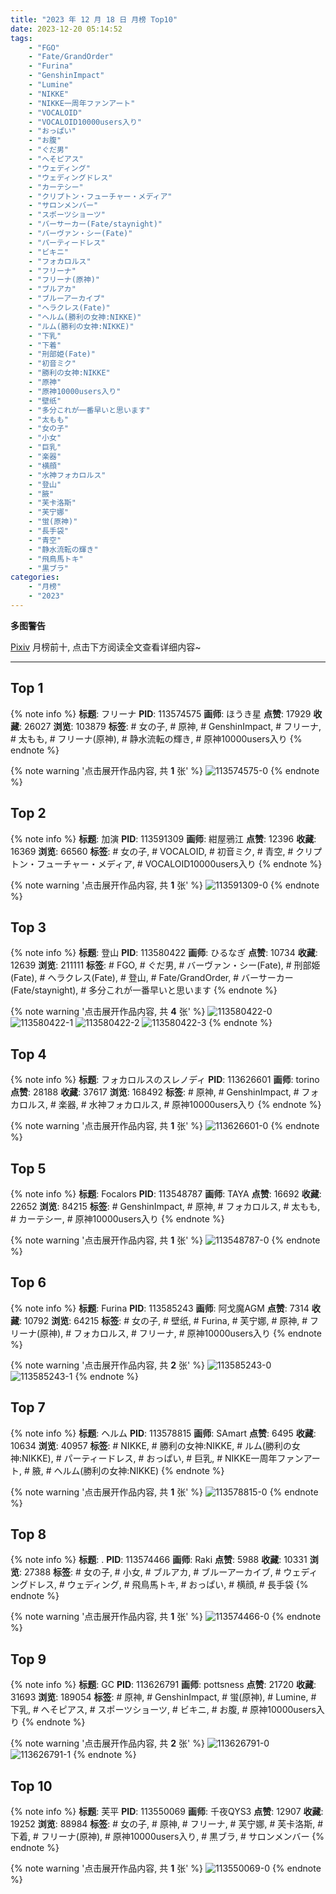 ```yaml
---
title: "2023 年 12 月 18 日 月榜 Top10"
date: 2023-12-20 05:14:52
tags:
    - "FGO"
    - "Fate/GrandOrder"
    - "Furina"
    - "GenshinImpact"
    - "Lumine"
    - "NIKKE"
    - "NIKKE一周年ファンアート"
    - "VOCALOID"
    - "VOCALOID10000users入り"
    - "おっぱい"
    - "お腹"
    - "ぐだ男"
    - "へそピアス"
    - "ウェディング"
    - "ウェディングドレス"
    - "カーテシー"
    - "クリプトン・フューチャー・メディア"
    - "サロンメンバー"
    - "スポーツショーツ"
    - "バーサーカー(Fate/staynight)"
    - "バーヴァン・シー(Fate)"
    - "パーティードレス"
    - "ビキニ"
    - "フォカロルス"
    - "フリーナ"
    - "フリーナ(原神)"
    - "ブルアカ"
    - "ブルーアーカイブ"
    - "ヘラクレス(Fate)"
    - "ヘルム(勝利の女神:NIKKE)"
    - "ルム(勝利の女神:NIKKE)"
    - "下乳"
    - "下着"
    - "刑部姫(Fate)"
    - "初音ミク"
    - "勝利の女神:NIKKE"
    - "原神"
    - "原神10000users入り"
    - "壁纸"
    - "多分これが一番早いと思います"
    - "太もも"
    - "女の子"
    - "小女"
    - "巨乳"
    - "楽器"
    - "横顔"
    - "水神フォカロルス"
    - "登山"
    - "腋"
    - "芙卡洛斯"
    - "芙宁娜"
    - "蛍(原神)"
    - "長手袋"
    - "青空"
    - "静水流転の輝き"
    - "飛鳥馬トキ"
    - "黒ブラ"
categories:
    - "月榜"
    - "2023"
---
```


<i class="fa fa-triangle-exclamation"></i>**多图警告**<i class="fa fa-triangle-exclamation"></i>

[Pixiv](https://www.pixiv.net/) 月榜前十, 点击下方阅读全文查看详细内容~

<!-- more -->

---

## Top 1

{% note info %}
**标题**: フリーナ
**PID**: 113574575 **画师**: ほうき星
**点赞**: 17929 **收藏**: 26027 **浏览**: 103879
**标签**: # 女の子, # 原神, # GenshinImpact, # フリーナ, # 太もも, # フリーナ(原神), # 静水流転の輝き, # 原神10000users入り
{% endnote %}

{% note warning '点击展开作品内容, 共 **1** 张' %}
![113574575-0](https://i.pixiv.re/img-original/img/2023/11/21/00/00/38/113574575_p0.jpg)
{% endnote %}

## Top 2

{% note info %}
**标题**: 加演
**PID**: 113591309 **画师**: 紺屋鴉江
**点赞**: 12396 **收藏**: 16369 **浏览**: 66560
**标签**: # 女の子, # VOCALOID, # 初音ミク, # 青空, # クリプトン・フューチャー・メディア, # VOCALOID10000users入り
{% endnote %}

{% note warning '点击展开作品内容, 共 **1** 张' %}
![113591309-0](https://i.pixiv.re/img-original/img/2023/11/21/18/55/03/113591309_p0.jpg)
{% endnote %}

## Top 3

{% note info %}
**标题**: 登山
**PID**: 113580422 **画师**: ひるなぎ
**点赞**: 10734 **收藏**: 12639 **浏览**: 211111
**标签**: # FGO, # ぐだ男, # バーヴァン・シー(Fate), # 刑部姫(Fate), # ヘラクレス(Fate), # 登山, # Fate/GrandOrder, # バーサーカー(Fate/staynight), # 多分これが一番早いと思います
{% endnote %}

{% note warning '点击展开作品内容, 共 **4** 张' %}
![113580422-0](https://i.pixiv.re/img-original/img/2023/11/21/06/00/11/113580422_p0.jpg)
![113580422-1](https://i.pixiv.re/img-original/img/2023/11/21/06/00/11/113580422_p1.jpg)
![113580422-2](https://i.pixiv.re/img-original/img/2023/11/21/06/00/11/113580422_p2.jpg)
![113580422-3](https://i.pixiv.re/img-original/img/2023/11/21/06/00/11/113580422_p3.jpg)
{% endnote %}

## Top 4

{% note info %}
**标题**: フォカロルスのスレノディ
**PID**: 113626601 **画师**: torino
**点赞**: 28188 **收藏**: 37617 **浏览**: 168492
**标签**: # 原神, # GenshinImpact, # フォカロルス, # 楽器, # 水神フォカロルス, # 原神10000users入り
{% endnote %}

{% note warning '点击展开作品内容, 共 **1** 张' %}
![113626601-0](https://i.pixiv.re/img-original/img/2023/11/23/00/00/17/113626601_p0.jpg)
{% endnote %}

## Top 5

{% note info %}
**标题**: Focalors
**PID**: 113548787 **画师**: TAYA
**点赞**: 16692 **收藏**: 22652 **浏览**: 84215
**标签**: # GenshinImpact, # 原神, # フォカロルス, # 太もも, # カーテシー, # 原神10000users入り
{% endnote %}

{% note warning '点击展开作品内容, 共 **1** 张' %}
![113548787-0](https://i.pixiv.re/img-original/img/2023/11/20/00/10/57/113548787_p0.jpg)
{% endnote %}

## Top 6

{% note info %}
**标题**: Furina
**PID**: 113585243 **画师**: 阿戈魔AGM
**点赞**: 7314 **收藏**: 10792 **浏览**: 64215
**标签**: # 女の子, # 壁纸, # Furina, # 芙宁娜, # 原神, # フリーナ(原神), # フォカロルス, # フリーナ, # 原神10000users入り
{% endnote %}

{% note warning '点击展开作品内容, 共 **2** 张' %}
![113585243-0](https://i.pixiv.re/img-original/img/2023/11/21/12/37/38/113585243_p0.jpg)
![113585243-1](https://i.pixiv.re/img-original/img/2023/11/21/12/37/38/113585243_p1.jpg)
{% endnote %}

## Top 7

{% note info %}
**标题**: ヘルム
**PID**: 113578815 **画师**: SAmart
**点赞**: 6495 **收藏**: 10634 **浏览**: 40957
**标签**: # NIKKE, # 勝利の女神:NIKKE, # ルム(勝利の女神:NIKKE), # パーティードレス, # おっぱい, # 巨乳, # NIKKE一周年ファンアート, # 腋, # ヘルム(勝利の女神:NIKKE)
{% endnote %}

{% note warning '点击展开作品内容, 共 **1** 张' %}
![113578815-0](https://i.pixiv.re/img-original/img/2023/11/21/03/13/41/113578815_p0.jpg)
{% endnote %}

## Top 8

{% note info %}
**标题**: .
**PID**: 113574466 **画师**: Raki
**点赞**: 5988 **收藏**: 10331 **浏览**: 27388
**标签**: # 女の子, # 小女, # ブルアカ, # ブルーアーカイブ, # ウェディングドレス, # ウェディング, # 飛鳥馬トキ, # おっぱい, # 横顔, # 長手袋
{% endnote %}

{% note warning '点击展开作品内容, 共 **1** 张' %}
![113574466-0](https://i.pixiv.re/img-original/img/2023/11/21/00/00/08/113574466_p0.jpg)
{% endnote %}

## Top 9

{% note info %}
**标题**: GC
**PID**: 113626791 **画师**: pottsness
**点赞**: 21720 **收藏**: 31693 **浏览**: 189054
**标签**: # 原神, # GenshinImpact, # 蛍(原神), # Lumine, # 下乳, # へそピアス, # スポーツショーツ, # ビキニ, # お腹, # 原神10000users入り
{% endnote %}

{% note warning '点击展开作品内容, 共 **2** 张' %}
![113626791-0](https://i.pixiv.re/img-original/img/2023/11/23/00/01/14/113626791_p0.jpg)
![113626791-1](https://i.pixiv.re/img-original/img/2023/11/23/00/01/14/113626791_p1.jpg)
{% endnote %}

## Top 10

{% note info %}
**标题**: 芙平
**PID**: 113550069 **画师**: 千夜QYS3
**点赞**: 12907 **收藏**: 19252 **浏览**: 88984
**标签**: # 女の子, # 原神, # フリーナ, # 芙宁娜, # 芙卡洛斯, # 下着, # フリーナ(原神), # 原神10000users入り, # 黒ブラ, # サロンメンバー
{% endnote %}

{% note warning '点击展开作品内容, 共 **1** 张' %}
![113550069-0](https://i.pixiv.re/img-original/img/2023/11/20/12/18/13/113550069_p0.jpg)
{% endnote %}
